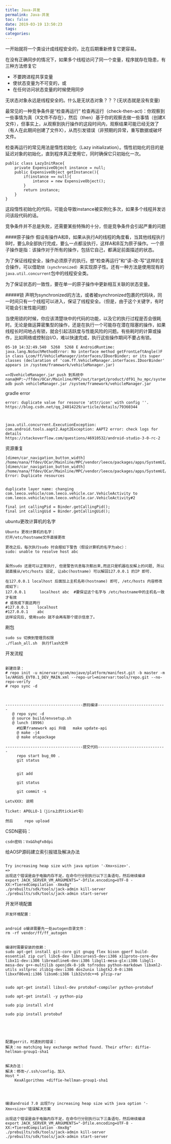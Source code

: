 ```yaml
---
title: Java-并发
permalink: Java-并发
toc: false
date: 2019-03-19 13:50:23
tags:
categories:
---
```

一开始就将一个类设计成线程安全的，比在后期重新修复它更容易。

在没有正确同步的情况下，如果多个线程访问了同一个变量，程序就存在隐患，有三种方法修复它

* 不要跨进程共享变量
* 使状态变量为不可变的，或
* 在任何访问状态变量的时候使用同步

无状态对象永远是线程安全的。什么是无状态对象？？？(无状态就是没有变量)

最常见的一种竞争条件是“检查再运行”
检查再运行（check-then-act)：你观察到一些事情为真（X文件不存在），然后（then）基于你的观察去做一些事情（创建X文件），但事实上，从观察到执行操作的这段时间内，观察结果可能已经无效了（有人在此期间创建了文件X），从而引发错误（非预期的异常，重写数据或破坏文件。

检查再运行的常见用法是惰性初始化（Lazy initialization）。惰性初始化的目的是延迟对象的初始化，直到程序真正使用它，同时确保它只初始化一次。
```
public class LazyInitRace{
    private ExpensiveObject instance = null;
    public ExpensiveObject getInstance(){
        if(instance == null){
            intance = new ExpensiveObject();
        }
        return instance;
    }
}
```
这段惰性初始化的代码，可能会导致instance被实例化多次，如果多个线程并发访问该段代码的话。

竞争条件并不总是失败，还需要某些特殊的十分，但是竞争条件会引起严重的问题

####原子操作
假设有操作A和B，如果从执行A的线程的角度看，当其他线程执行B时，要么B全部执行完成，要么一点都没执行，这样A和B互为原子操作。一个原子操作是指：该操作对于所有的操作，包括它自己，都满足前面描述的状态。

为了保证线程安全，操作必须原子的执行。想“检查再运行”和“读-改-写”这样的复合操作，可以借助`锁（synchronized）`来实现原子性。还有一种方法是使用现有的`java.util.concurrent`包中的线程安全类。

为了保证状态的一致性，要在单一的原子操作中更新相互关联的状态变量。

#####锁
声明为synchronized的方法，或者被synchronized包裹的代码块，同一时间只有一个线程可以进入，保证了线程安全。（但是，由于这个关键字，有时可能会引发性能问题）

当使用锁的时候，你应该清楚块中的代码的功能，以及它的执行过程是否会很耗时。无论是做运算密集型的操作，还是在执行一个可能存在潜在阻塞的操作，如果线程长时间地占有锁，就会引起活跃度与性能风险的问题。有些耗时的计算或操作，比如网络或控制台I/O，难以快速完成，执行这些操作期间不要占有锁。











```
05-10 14:32:49.540  5268  5268 E AndroidRuntime: java.lang.NoSuchMethodError: No interface method getFrontLeftAngle()F in class Lcom/ff/VehicleManager/interfaces/IDoorBinder; or its super classes (declaration of 'com.ff.VehicleManager.interfaces.IDoorBinder' appears in /system/framework/vehicleManager.jar)

=>将vehicleManager.jar push 到系统中
nana@HP:~/ffdev/OCar/Mainline/MPC/out/target/product/df91_hu_mpc/system/framework$ adb push vehicleManager.jar /system/framework/vehicleManager.jar
```

gradle error
```
error: duplicate value for resource 'attr/icon' with config ''.	
https://blog.csdn.net/qq_24014229/article/details/79360344



java.util.concurrent.ExecutionException: com.android.tools.aapt2.Aapt2Exception: AAPT2 error: check logs for details	
https://stackoverflow.com/questions/46910532/android-studio-3-0-rc-2
```


资源重复
```
[dimen/car_navigation_button_width] /home/nana/ffdev/OCar/Mainline/MPC/vendor/leeco/packages/apps/SystemUI/res/values/dimens_car.xml	[dimen/car_navigation_button_width] /home/nana/ffdev/OCar/Mainline/MPC/vendor/leeco/packages/apps/SystemUI/res/values/dimens.xml: Error: Duplicate resources


duplicate layer name: changing com.leeco.vehicle/com.leeco.vehicle.car.VehicleActivity to com.leeco.vehicle/com.leeco.vehicle.car.VehicleActivity#2

final int callingPid = Binder.getCallingPid();
final int callingUid = Binder.getCallingUid();
```


ubuntu更改计算机的名字
```
Ubuntu 更改计算机的名字：
打开/etc/hostname文件直接更改

更改之后，每次执行sudo 时会报如下警告（假设计算机的名字为abc）：
sudo: unable to resolve host abc


虽然sudo 还是可以正常执行, 但是警告讯息每次都出来,而这只是机器在反解上的问题, 所以就直接从/etc/hosts 设定, 让abc(hostname) 可以解回127.0.0.1 的IP 即可.

在127.0.0.1 localhost 后面加上主机名称(hostname) 即可, /etc/hosts 内容修改成如下: 
127.0.0.1      localhost abc  #要保证这个名字与 /etc/hostname中的主机名一致才有效
# 或改成下面这两行 
#127.0.0.1    localhost 
#127.0.0.1    abc
这样设完后, 使用sudo 就不会再有那个提示信息了。
```

刷包
```
sudo su 切换到管理员权限
./flash_all.sh  执行flash文件
```

开发流程
```

新建目录：
# repo init -u minervar:qcom/mojave/platform/manifest.git -b master -m le/ARGUS_EVT0.1_DEV_MAIN.xml --repo-url=minervar:tools/repo.git --no-repo-verify
# repo sync -d



----------------------------------原码编译------------------------------
   @ repo sync -d
   @ source build/envsetup.sh
   @ lunch (8996)
     #如果framework api 升级   make update-api
     @ make -j4
     @ make otapackage

----------------------------------提交代码------------------------------
     repo start bug_00 .
     git status


     git add

     git status

     git commit -s

LetvXXX: 说明

Ticket: APOLLO-1（jira上的tickiet号）

然后     repo upload
```

CSDN密码：
```
csdn密码：Vx&GhqFx8dpi
```

给AOSP源码建立索引报错及解决办法
```

Try increasing heap size with java option '-Xmx<size>'.
=>
出现这个错误是由于电脑内存不足，在命令行分别执行以下三条语句，然后继续编译
export JACK_SERVER_VM_ARGUMENTS="-Dfile.encoding=UTF-8 -XX:+TieredCompilation -Xmx8g" 
./prebuilts/sdk/tools/jack-admin kill-server 
./prebuilts/sdk/tools/jack-admin start-server 
```

开发环境配置
```
开发环境配置：


android o编译需要先一处autogen目录文件：
rm -rf vendor/ff/ff_autogen


编译时需要安装的依赖：
sudo apt-get install git-core git gnupg flex bison gperf build-essential zip curl libc6-dev libncurses5-dev:i386 x11proto-core-dev libx11-dev:i386 libreadline6-dev:i386 libgl1-mesa-glx:i386 libgl1-mesa-dev g++-multilib openjdk-8-jdk tofrodos python-markdown libxml2-utils xsltproc zlib1g-dev:i386 dos2unix libgtk2.0-0:i386 libxxf86vm1:i386 libsm6:i386 lib32stdc++6 p7zip-rar


sudo apt-get install libssl-dev protobuf-compiler python-protobuf

sudo apt-get install -y python-pip

sudo pip install xlrd

sudo pip install protobuf





配置gerrit，时遇到的错误：
解决：no matching key exchange method found. Their offer: diffie-hellman-group1-sha1


解决办法：
解决：修改~/.ssh/config，加入
Host *
    KexAlgorithms +diffie-hellman-group1-sha1




编译android 7.0 出现Try increasing heap size with java option '-Xmx<size>'错误解决方案

出现这个错误是由于电脑内存不足，在命令行分别执行以下三条语句，然后继续编译
export JACK_SERVER_VM_ARGUMENTS="-Dfile.encoding=UTF-8 -XX:+TieredCompilation -Xmx8g" 
./prebuilts/sdk/tools/jack-admin kill-server 
./prebuilts/sdk/tools/jack-admin start-server 
```